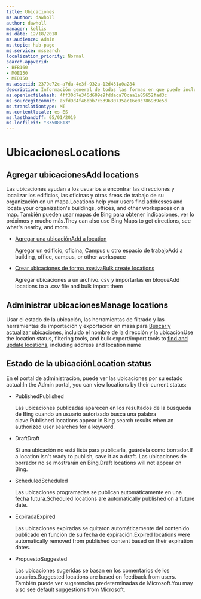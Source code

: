 ```yaml
---
title: Ubicaciones
ms.author: dawholl
author: dawholl
manager: kellis
ms.date: 12/18/2018
ms.audience: Admin
ms.topic: hub-page
ms.service: mssearch
localization_priority: Normal
search.appverid:
- BFB160
- MOE150
- MED150
ms.assetid: 2379e72c-a7da-4e3f-932a-12d431a0a284
description: Información general de todas las formas en que puede incluir las ubicaciones de su organización en los resultados de trabajo de Microsoft Search
ms.openlocfilehash: 4ff30d7e346d609e9fddaca70caa1a85652fad3c
ms.sourcegitcommit: a5fd9d4f46bbb7c539630735ac16e0c786939e5d
ms.translationtype: MT
ms.contentlocale: es-ES
ms.lasthandoff: 05/01/2019
ms.locfileid: "33508813"
---
```

# <a name="locations"></a><span data-ttu-id="a810d-103">Ubicaciones</span><span class="sxs-lookup"><span data-stu-id="a810d-103">Locations</span></span>

## <a name="add-locations"></a><span data-ttu-id="a810d-104">Agregar ubicaciones</span><span class="sxs-lookup"><span data-stu-id="a810d-104">Add locations</span></span>

<span data-ttu-id="a810d-105">Las ubicaciones ayudan a los usuarios a encontrar las direcciones y localizar los edificios, las oficinas y otras áreas de trabajo de su organización en un mapa.</span><span class="sxs-lookup"><span data-stu-id="a810d-105">Locations help your users find addresses and locate your organization's buildings, offices, and other workspaces on a map.</span></span> <span data-ttu-id="a810d-106">También pueden usar mapas de Bing para obtener indicaciones, ver lo próximos y mucho más.</span><span class="sxs-lookup"><span data-stu-id="a810d-106">They can also use Bing Maps to get directions, see what's nearby, and more.</span></span>
  
- [<span data-ttu-id="a810d-107">Agregar una ubicación</span><span class="sxs-lookup"><span data-stu-id="a810d-107">Add a location</span></span>](add-a-location.md)
    
    <span data-ttu-id="a810d-108">Agregar un edificio, oficina, Campus u otro espacio de trabajo</span><span class="sxs-lookup"><span data-stu-id="a810d-108">Add a building, office, campus, or other workspace</span></span>
    
- [<span data-ttu-id="a810d-109">Crear ubicaciones de forma masiva</span><span class="sxs-lookup"><span data-stu-id="a810d-109">Bulk create locations</span></span>](bulk-create-locations.md)
    
    <span data-ttu-id="a810d-110">Agregar ubicaciones a un archivo. csv y importarlas en bloque</span><span class="sxs-lookup"><span data-stu-id="a810d-110">Add locations to a .csv file and bulk import them</span></span>
    
## <a name="manage-locations"></a><span data-ttu-id="a810d-111">Administrar ubicaciones</span><span class="sxs-lookup"><span data-stu-id="a810d-111">Manage locations</span></span>

<span data-ttu-id="a810d-112">Usar el estado de la ubicación, las herramientas de filtrado y las herramientas de importación y exportación en masa para [Buscar y actualizar ubicaciones](manage-locations.md), incluido el nombre de la dirección y la ubicación</span><span class="sxs-lookup"><span data-stu-id="a810d-112">Use the location status, filtering tools, and bulk export/import tools to [find and update locations](manage-locations.md), including address and location name</span></span>
  
## <a name="location-status"></a><span data-ttu-id="a810d-113">Estado de la ubicación</span><span class="sxs-lookup"><span data-stu-id="a810d-113">Location status</span></span>

<span data-ttu-id="a810d-114">En el portal de administración, puede ver las ubicaciones por su estado actual:</span><span class="sxs-lookup"><span data-stu-id="a810d-114">In the Admin portal, you can view locations by their current status:</span></span>
  
- <span data-ttu-id="a810d-115">Published</span><span class="sxs-lookup"><span data-stu-id="a810d-115">Published</span></span>
    
    <span data-ttu-id="a810d-116">Las ubicaciones publicadas aparecen en los resultados de la búsqueda de Bing cuando un usuario autorizado busca una palabra clave.</span><span class="sxs-lookup"><span data-stu-id="a810d-116">Published locations appear in Bing search results when an authorized user searches for a keyword.</span></span>
    
- <span data-ttu-id="a810d-117">Draft</span><span class="sxs-lookup"><span data-stu-id="a810d-117">Draft</span></span>
    
    <span data-ttu-id="a810d-118">Si una ubicación no está lista para publicarla, guárdela como borrador.</span><span class="sxs-lookup"><span data-stu-id="a810d-118">If a location isn't ready to publish, save it as a draft.</span></span> <span data-ttu-id="a810d-119">Las ubicaciones de borrador no se mostrarán en Bing.</span><span class="sxs-lookup"><span data-stu-id="a810d-119">Draft locations will not appear on Bing.</span></span>
    
- <span data-ttu-id="a810d-120">Scheduled</span><span class="sxs-lookup"><span data-stu-id="a810d-120">Scheduled</span></span>
    
    <span data-ttu-id="a810d-121">Las ubicaciones programadas se publican automáticamente en una fecha futura.</span><span class="sxs-lookup"><span data-stu-id="a810d-121">Scheduled locations are automatically published on a future date.</span></span>
    
- <span data-ttu-id="a810d-122">Expirada</span><span class="sxs-lookup"><span data-stu-id="a810d-122">Expired</span></span>
    
    <span data-ttu-id="a810d-123">Las ubicaciones expiradas se quitaron automáticamente del contenido publicado en función de su fecha de expiración.</span><span class="sxs-lookup"><span data-stu-id="a810d-123">Expired locations were automatically removed from published content based on their expiration dates.</span></span>
    
- <span data-ttu-id="a810d-124">Propuesto</span><span class="sxs-lookup"><span data-stu-id="a810d-124">Suggested</span></span>
    
    <span data-ttu-id="a810d-125">Las ubicaciones sugeridas se basan en los comentarios de los usuarios.</span><span class="sxs-lookup"><span data-stu-id="a810d-125">Suggested locations are based on feedback from users.</span></span> <span data-ttu-id="a810d-126">También puede ver sugerencias predeterminadas de Microsoft.</span><span class="sxs-lookup"><span data-stu-id="a810d-126">You may also see default suggestions from Microsoft.</span></span>

  

